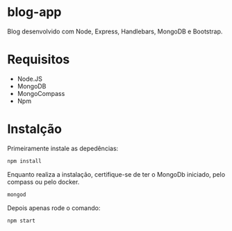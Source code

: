 # blog-app
  Blog desenvolvido com Node, Express, Handlebars, MongoDB e Bootstrap.
  
# Requisitos
  - Node.JS
  - MongoDB
  - MongoCompass
  - Npm
# Instalção
  Primeiramente instale as depedências:
  ```bash
  npm install
```
  Enquanto realiza a instalação, certifique-se de ter o MongoDb iniciado, pelo compass ou pelo docker.
  ```bash
mongod
```
  Depois apenas rode o comando:
  ```bash
  npm start
```
